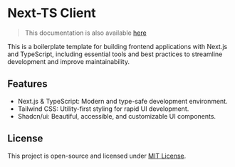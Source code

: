 # Next-TS Client

> This documentation is also available [here](https://caganseyrek.com/projects/ts-express-next)

This is a boilerplate template for building frontend applications with Next.js and TypeScript, including essential tools and best practices to streamline development and improve maintainability.

## Features

- Next.js & TypeScript: Modern and type-safe development environment.
- Tailwind CSS: Utility-first styling for rapid UI development.
- Shadcn/ui: Beautiful, accessible, and customizable UI components.

## License

This project is open-source and licensed under [MIT License](https://github.com/caganseyrek/ts-express-next/blob/main/LICENSE).
